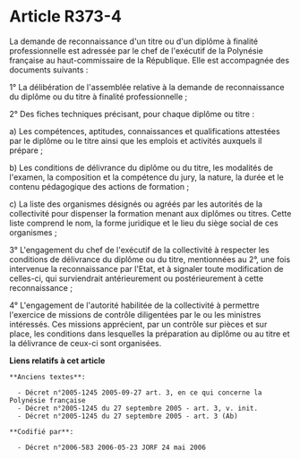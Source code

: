 # Article R373-4

La demande de reconnaissance d'un titre ou d'un diplôme à finalité professionnelle est adressée par le chef de l'exécutif de
la Polynésie française au haut-commissaire de la République. Elle est accompagnée des documents suivants :

1° La délibération de l'assemblée relative à la demande de reconnaissance du diplôme ou du titre à finalité professionnelle ;

2° Des fiches techniques précisant, pour chaque diplôme ou titre :

a) Les compétences, aptitudes, connaissances et qualifications attestées par le diplôme ou le titre ainsi que les emplois et
activités auxquels il prépare ;

b) Les conditions de délivrance du diplôme ou du titre, les modalités de l'examen, la composition et la compétence du jury,
la nature, la durée et le contenu pédagogique des actions de formation ;

c) La liste des organismes désignés ou agréés par les autorités de la collectivité pour dispenser la formation menant aux
diplômes ou titres. Cette liste comprend le nom, la forme juridique et le lieu du siège social de ces organismes ;

3° L'engagement du chef de l'exécutif de la collectivité à respecter les conditions de délivrance du diplôme ou du titre,
mentionnées au 2°, une fois intervenue la reconnaissance par l'Etat, et à signaler toute modification de celles-ci, qui
surviendrait antérieurement ou postérieurement à cette reconnaissance ;

4° L'engagement de l'autorité habilitée de la collectivité à permettre l'exercice de missions de contrôle diligentées par le
ou les ministres intéressés. Ces missions apprécient, par un contrôle sur pièces et sur place, les conditions dans lesquelles
la préparation au diplôme ou au titre et la délivrance de ceux-ci sont organisées.

**Liens relatifs à cet article**

	**Anciens textes**:

	  - Décret n°2005-1245 2005-09-27 art. 3, en ce qui concerne la Polynésie française
	  - Décret n°2005-1245 du 27 septembre 2005 - art. 3, v. init.
	  - Décret n°2005-1245 du 27 septembre 2005 - art. 3 (Ab)

	**Codifié par**:

	  - Décret n°2006-583 2006-05-23 JORF 24 mai 2006
